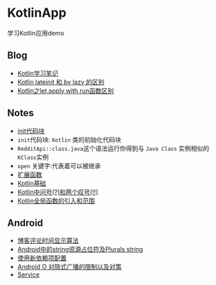 # KotlinApp
学习Kotlin应用demo

## Blog
- [Kotlin学习笔记](http://blog.csdn.net/u011486491/article/details/54089937)
- [Kotlin lateinit 和 by lazy 的区别](http://blog.csdn.net/Sherlbon/article/details/72769843)
- [Kotlin之let,apply,with,run函数区别](http://blog.csdn.net/guijiaoba/article/details/54615036)

## Notes
- [init代码块](http://blog.csdn.net/hp910315/article/details/50845465)
- `init`代码块: `Kotlin` 类的初始化代码块
- `RedditApi::class.java`这个语法运行你得到与 `Java Class` 实例相似的 `KClass`实例
- `open` 关键字:代表着可以被继承
- [扩展函数](http://blog.csdn.net/jhj_24/article/details/54290644)
- [Kotlin基础](http://blog.csdn.net/to_yan/article/details/51881818)
- [ Kotlin中问号(?)和两个叹号(!!)](https://blog.csdn.net/android_gjw/article/details/78436707)
- [Kotlin全局函数的引入和范围](https://blog.csdn.net/zhuhai__yizhi/article/details/78182828)

## Android
- [博客评论时间显示算法](https://blog.csdn.net/liuyinghui523/article/details/51480858)
- [Android中的string资源占位符及Plurals string](https://blog.csdn.net/Gaugamela/article/details/54694982)
- [使用新依赖项配置](https://developer.android.com/studio/build/gradle-plugin-3-0-0-migration.html?utm_source=android-studio#new_configurations)
- [Android O 对隐式广播的限制以及对策](https://blog.lvwind.com/android-o-broadcast/)
- [Service](https://developer.android.com/reference/android/app/Service#remote-messenger-service-sample)